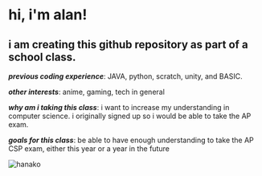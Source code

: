 # **hi, i'm alan!**
## i am creating this github repository as part of a school class. 

***previous coding experience***: JAVA, python, scratch, unity, and BASIC.

***other interests***: anime, gaming, tech in general

***why am i taking this class***: i want to increase my understanding in computer science. i originally signed up so i would be able to take the AP exam.

***goals for this class***: be able to have enough understanding to take the AP CSP exam, either this year or a year in the future

![hanako](https://www.animedhfa.com/wp-content/uploads/2020/07/Untitled-design-66-1.jpg)
